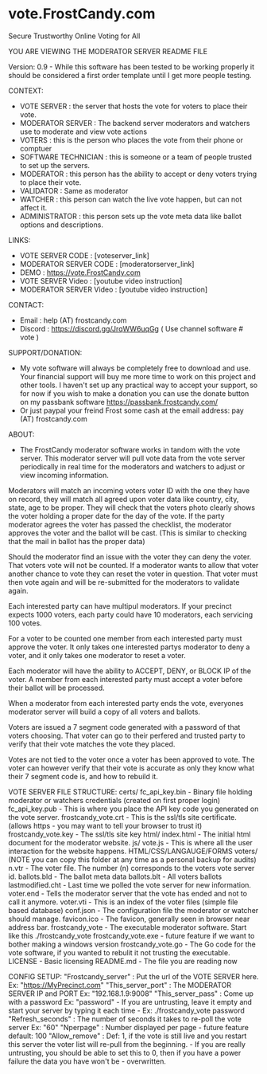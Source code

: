 # vote.FrostCandy.com
Secure Trustworthy Online Voting for All

YOU ARE VIEWING THE MODERATOR SERVER README FILE

Version: 0.9 - While this software has been tested to be working properly it should be considered a first order template until I get more people testing.

CONTEXT:
  - VOTE SERVER         : the server that hosts the vote for voters to place their vote.
  - MODERATOR SERVER    : The backend server moderators and watchers use to moderate and view vote actions
  - VOTERS              : this is the person who places the vote from their phone or comptuer
  - SOFTWARE TECHNICIAN : this is someone or a team of people trusted to set up the servers.
  - MODERATOR           : this person has the ability to accept or deny voters trying to place their vote.
  - VALIDATOR           : Same as moderator
  - WATCHER             : this person can watch the live vote happen, but can not affect it. 
  - ADMINISTRATOR       : this person sets up the vote meta data like ballot options and descriptions.


LINKS:
  - VOTE SERVER CODE        : [voteserver_link]
  - MODERATOR SERVER CODE   : [moderatorserver_link]
  - DEMO                    : https://vote.FrostCandy.com 
  - VOTE SERVER Video       : [youtube video instruction]
  - MODERATOR SERVER Video  : [youtube video instruction]

CONTACT:
  - Email                   : help (AT) frostcandy.com
  - Discord                 : https://discord.gg/JrqWW6uqGg   ( Use channel software # vote )

SUPPORT/DONATION:
  - My vote software will always be completely free to download and use. Your financial support will buy me more time to work on this project and other tools. I haven't set up any practical way to accept your support, so for now if you wish to make a donation you can use the donate button on my passbank software
  https://passbank.frostcandy.com/
  - Or just paypal your freind Frost some cash at the email address:  pay (AT) frostcandy.com 



ABOUT:
  - The FrostCandy moderator software works in tandom with the vote server. This moderator server will pull vote data from the vote server periodically in real time for the moderators and watchers to adjust or view incoming information. 

  Moderators will match an incoming voters voter ID with the one they have on record, they will match all agreed upon voter data like country, city, state, age to be proper. They will check that the voters photo clearly shows the voter holding a proper date for the day of the vote. If the party moderator agrees the voter has passed the checklist, the moderator approves the voter and the ballot will be cast. (This is similar to checking that the mail in ballot has the proper data)

  Should the moderator find an issue with the voter they can deny the voter. That voters vote will not be counted. If a moderator wants to allow that voter another chance to vote they can reset the voter in question. That voter must then vote again and will be re-submitted for the moderators to validate again.

  Each interested party can have multipul moderators. If your precinct expects 1000 voters, each party could have 10 moderators, each servicing 100 votes.

  For a voter to be counted one member from each interested party must approve the voter. It only takes one interested partys moderator to deny a voter, and it only takes one moderator to reset a voter. 

  Each moderator will have the ability to ACCEPT, DENY, or BLOCK IP of the voter. A member from each interested party must accept a voter before their ballot will be processed. 

  When a moderator from each interested party ends the vote, everyones moderator server will build a copy of all voters and ballots. 

  Voters are issued a 7 segment code generated with a password of that voters choosing. That voter can go to their perfered and trusted party to verify that their vote matches the vote they placed. 

  Votes are not tied to the voter once a voter has been approved to vote. The voter can however verify that their vote is accurate as only they know what their 7 segment code is, and how to rebuild it.


VOTE SERVER FILE STRUCTURE:
  certs/ 
    fc_api_key.bin       - Binary file holding moderator or watchers credentials (created on first proper login)
    fc_api_key.pub       - This is where you place the API key code you generated on the vote server.
    frostcandy_vote.crt  - This is the ssl/tls site certificate. (allows https - you may want to tell your browser to trust it)
    frostcandy_vote.key  - The ssl/tls site key
  html/
    index.html           - The initial html document for the moderator website. 
  js/
    vote.js              - This is where all the user interaction for the website happens. HTML/CSS/LANGAUGE/FORMS 
  voters/                (NOTE you can copy this folder at any time as a personal backup for audits) 
    n.vtr                - The voter file. The number (n) corresponds to the voters vote server id.
    ballots.bld          - The ballot meta data 
    ballots.blt          - All voters ballots 
    lastmodified.cht     - Last time we polled the vote server for new information. 
    voter.end            - Tells the moderator server that the vote has ended and not to call it anymore.
    voter.vti            - This is an index of the voter files (simple file based database)
  conf.json              - The configuration file the moderator or watcher should manage. 
  favicon.ico            - The favicon, generally seen in browser near address bar.
  frostcandy_vote        - The executable moderator software. Start like this ./frostcandy_vote
  frostcandy_vote.exe    - future feature if we want to bother making a windows version 
  frostcandy_vote.go     - The Go code for the vote software, if you wanted to rebulit it not trusting the executable.
  LICENSE                - Basic licensing
  README.md              - The file you are reading now


CONFIG SETUP:
  "Frostcandy_server"  : Put the url of the VOTE SERVER here. Ex: "https://MyPrecinct.com"
  "This_server_port"   : The MODERATOR SERVER IP and PORT     Ex: "192.168.1.9:9008"
  "This_server_pass"   : Come up with a password              Ex: "password"
    - If you are untrusting, leave it empty and start your server by typing it each time
    - Ex: ./frostcandy_vote password
  "Refresh_seconds"    : The number of seconds it takes to re-poll the vote server Ex: "60"
  "Nperpage"           : Number displayed per page - future feature default: 100
  "Allow_remove"       : Def: 1, if the vote is still live and you restart this server the voter list will re-pull from the beginning.
    - If you are really untrusting, you should be able to set this to 0, then if you have a power failure the data you have won't be 
    - overwritten. 




